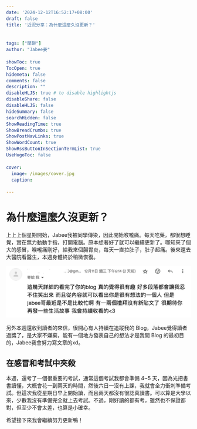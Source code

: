 ```yaml
---
date: '2024-12-12T16:52:17+08:00'
draft: false
title: '近況分享：為什麼這麼久沒更新？'


tags: ["閒聊"]
author: "Jabee姜"

showToc: true
TocOpen: true
hidemeta: false
comments: false
description: ""
disableHLJS: true # to disable highlightjs
disableShare: false
disableHLJS: false
hideSummary: false
searchHidden: false
ShowReadingTime: true
ShowBreadCrumbs: true
ShowPostNavLinks: true
ShowWordCount: true
ShowRssButtonInSectionTermList: true
UseHugoToc: false

cover:
  image: /images/cover.jpg
  caption: 

---
```


# 為什麼這麼久沒更新？

上上上個星期開始，Jabee我被同學傳染，因此開始喉嚨痛。每天吃藥，都很想睡覺，實在無力動動手指，打開電腦。原本想著好了就可以繼續更新了。哪知來了個大的感冒，喉嚨痛剛好，給我來個腸胃炎，每天一直拉肚子，肚子超痛。後來還去大醫院看醫生，本週身體終於稍微恢復。

![Screenshot 2024-12-13 at 4.39.46 PM](Screenshot.png)

另外本週還收到讀者的來信，很開心有人持續在追蹤我的 Blog，Jabee覺得讀者過獎了，是大家不嫌棄，能有一個地方發表自己的想法才是我開 Blog 的最初目的，Jabee我會努力寫文章的xd。

## 在感冒和考試中夾殺

本週，還考了一個很重要的考試，通常這個考試我都會準備 4~5 天，因為光把書書讀懂，大概會花一到兩天的時間，然後六日一沒有上課，我就會全力衝刺準備考試。但這次我從星期日早上開始讀，而且兩天都沒有很認真讀書。可以算是大學以來，少數我沒有準備完全就上去考試。不過，剛好讀的都有考，雖然也不保證都對，但至少不會太差，也算是小確幸。

希望接下來我會繼續努力更新鴨！

